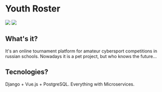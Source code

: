 # Youth Roster
![](https://img.shields.io/github/last-commit/Lameach/lyc_youth_roster)
![](https://img.shields.io/github/v/release/lameach/lyc_youth_roster)
## What's it?
It's an online tournament platform for amateur cybersport competitions in russian schools. Nowadays it is a pet project, but who knows the future...
## Tecnologies?
Django + Vue.js + PostgreSQL. Everything with Microservices.

